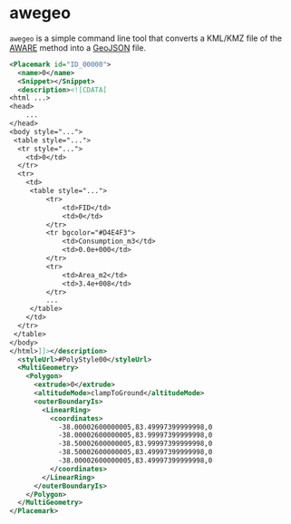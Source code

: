 # awegeo
`awegeo` is a simple command line tool that converts a KML/KMZ file of
the [AWARE](http://www.wulca-waterlca.org/aware.html) method into a
[GeoJSON](https://tools.ietf.org/html/rfc7946) file.


```xml
<Placemark id="ID_00000">
  <name>0</name>
  <Snippet></Snippet>
  <description><![CDATA[
<html ...>
<head>
    ...
</head>
<body style="...">
 <table style="...">
  <tr style="...">
    <td>0</td>
  </tr>
  <tr>
    <td>
     <table style="...">
         <tr>
             <td>FID</td>
             <td>0</td>
         </tr>
         <tr bgcolor="#D4E4F3">
             <td>Consumption_m3</td>
             <td>0.0e+000</td>
         </tr>
         <tr>
             <td>Area_m2</td>
             <td>3.4e+008</td>
         </tr>
         ...
     </table>
    </td>
  </tr>
 </table>
</body>
</html>]]></description>
  <styleUrl>#PolyStyle00</styleUrl>
  <MultiGeometry>
    <Polygon>
      <extrude>0</extrude>
      <altitudeMode>clampToGround</altitudeMode>
      <outerBoundaryIs>
        <LinearRing>
          <coordinates>
            -38.00002600000005,83.49997399999998,0
            -38.00002600000005,83.99997399999998,0
            -38.50002600000005,83.99997399999998,0
            -38.50002600000005,83.49997399999998,0
            -38.00002600000005,83.49997399999998,0
          </coordinates>
        </LinearRing>
      </outerBoundaryIs>
    </Polygon>
  </MultiGeometry>
</Placemark>
```